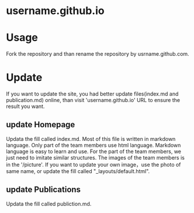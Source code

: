 # username.github.io

# Usage
Fork the repository and than rename the repository by usrname.github.com.

# Update
If you want to update the site, you had better update files(index.md and publication.md) online, than visit 'username.github.io' URL to ensure the result you want.
## update Homepage
Updata  the fill called index.md. Most of this file is written in markdown language. Only part of the team members use html language.
Markdown language is easy to learn and use. For the part of the team members, we just need to imitate similar structures. The images of the team members is in the '/picture'. If you want to update your own image，use the photo of same name, or update the fill called "_layouts/default.html".

## update Publications
Updata  the fill called publiction.md.

